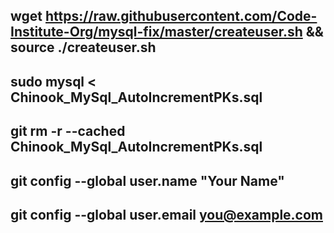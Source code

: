 ## wget https://raw.githubusercontent.com/Code-Institute-Org/mysql-fix/master/createuser.sh && source ./createuser.sh

##  sudo mysql < Chinook_MySql_AutoIncrementPKs.sql

## git rm -r --cached Chinook_MySql_AutoIncrementPKs.sql

##   git config --global user.name "Your Name"
##   git config --global user.email you@example.com